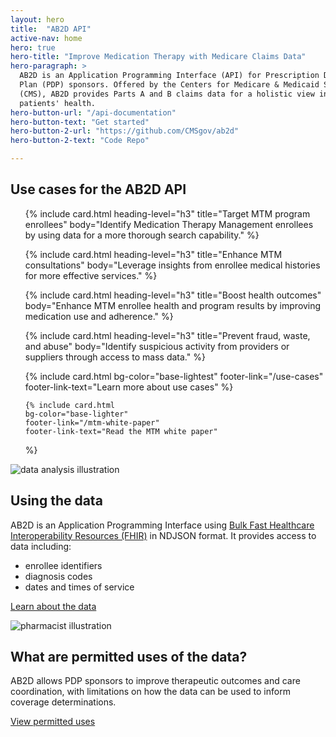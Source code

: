 ```yaml
---
layout: hero
title:  "AB2D API"
active-nav: home
hero: true
hero-title: "Improve Medication Therapy with Medicare Claims Data"
hero-paragraph: >
  AB2D is an Application Programming Interface (API) for Prescription Drug
  Plan (PDP) sponsors. Offered by the Centers for Medicare & Medicaid Services
  (CMS), AB2D provides Parts A and B claims data for a holistic view into
  patients' health.
hero-button-url: "/api-documentation"
hero-button-text: "Get started"
hero-button-2-url: "https://github.com/CMSgov/ab2d"
hero-button-2-text: "Code Repo"

---
```


## Use cases for the AB2D API

<ul class="usa-card-group flex-justify-center padding-y-4">
  {% include card.html
    heading-level="h3"
    title="Target MTM program enrollees"
    body="Identify Medication Therapy Management enrollees by using data for a more thorough search capability."
  %}

   {% include card.html
    heading-level="h3"
    title="Enhance MTM consultations"
    body="Leverage insights from enrollee medical histories for more effective services."
  %}

  {% include card.html
    heading-level="h3"
    title="Boost health outcomes"
    body="Enhance MTM enrollee health and program results by improving medication use and adherence."
  %}

  {% include card.html
    heading-level="h3"
    title="Prevent fraud, waste, and abuse"
    body="Identify suspicious activity from providers or suppliers through access to mass data."
  %}

  {% include card.html
    bg-color="base-lightest"
    footer-link="/use-cases"
    footer-link-text="Learn more about use cases"
  %}

    {% include card.html
    bg-color="base-lighter"
    footer-link="/mtm-white-paper"
    footer-link-text="Read the MTM white paper"
  %}

</ul>

<div class="grid-row grid-gap-4 desktop:grid-gap-6 padding-y-4 flex-align-center">
  <div class="tablet:grid-col">
    <img src="{{ '/assets/img/data-analysis.svg' | relative_url }}" alt="data analysis illustration" />
  </div>
  <div class="tablet:grid-col" >
    <h2>Using the data</h2>
    <p>AB2D is an Application Programming Interface using <a href="https://www.hl7.org/fhir/overview.html">Bulk Fast Healthcare Interoperability Resources (FHIR)</a> in NDJSON format. It provides access to data including:</p>
    <ul>
      <li>enrollee identifiers</li>
      <li>diagnosis codes</li>
      <li>dates and times of service</li>
    </ul>
    <p><a href="{{ '/ab2d-data' | relative_url }}">Learn about the data</a></p>
  </div>
</div>

<div class="grid-row grid-gap-4 desktop:grid-gap-6 padding-y-4 flex-align-center">
  <div class="tablet:grid-col tablet:order-2">
    <img src="{{ '/assets/img/pharmacist.svg' | relative_url }}" alt="pharmacist illustration" />
  </div>
  <div class="tablet:grid-col tablet:order-1">
    <h2>What are permitted uses of the data?</h2>
    <p>AB2D allows PDP sponsors to improve therapeutic outcomes and care coordination, with limitations on how the data can be used to inform coverage determinations.</p>
    <p><a href="{{ '/about' | relative_url }}">View permitted uses</a></p>
  </div>
</div>

